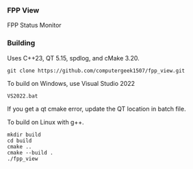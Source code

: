### FPP View

FPP Status Monitor 

### Building
Uses C++23, QT 5.15, spdlog, and cMake 3.20.

```git clone https://github.com/computergeek1507/fpp_view.git```

To build on Windows, use Visual Studio 2022

```VS2022.bat```

If you get a qt cmake error, update the QT location in batch file.

To build on Linux with g++.

```
mkdir build
cd build
cmake ..
cmake --build .
./fpp_view
```
